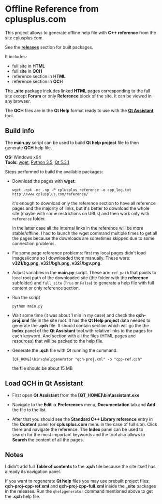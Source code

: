 
# Offline Reference from cplusplus.com 

This project allows to generate offline help file with **C++ reference** from the site cplusplus.com.

See the [**releases**](https://github.com/mortalis13/cplusplus.com-reference-offline/releases) section for built packages.

It includes:

- full site in **HTML**
- full site in **QCH**
- reference section in **HTML**
- reference section in **QCH**

The **_site** package includes linked **HTML** pages corresponding to the full site except **Forum** or only **Reference** block of the site. It can be viewed in any browser.

The **QCH** files are in the **Qt Help** format ready to use with the [**Qt Assistant**](http://doc.qt.io/qt-5/assistant-quick-guide.html) tool.

## Build info

The **main.py** script can be used to build **Qt help project** file to then generate **QCH** help file.

**OS:** Windows x64 <br>
**Tools**: [wget](http://gnuwin32.sourceforge.net/packages/wget.htm), [Python 3.5](https://www.python.org/downloads/release/python-350/), [Qt 5.3.1](https://download.qt.io/archive/qt/5.3/5.3.1/)

Steps performed to build the available packages:

- Download the pages with **wget**:

      wget -rpk -nc -np -P cplusplus_reference -o cpp_log.txt http://www.cplusplus.com/reference/

  it's enough to download only the reference section to have all reference pages and the majority of links, but it's better to download the whole site (maybe with some restrictions on URLs) and then work only with `reference` folder.
  
  In the latter case all the internal links in the reference will be more stable/offline. I had to launch the wget command multiple times to get all the pages because the downloads are sometimes skipped due to some connection problems.
  
- Fix some page reference problems: first my local pages didn't load images/icons so I downloaded them manually. These were: **v321/bg.png, v321/bgh.png, v321/bgv.png**.

- Adjust variables in the **main.py** script. These are: `ref_path` that points to local root path of the downloaded site (the folder with the **reference** subfolder) and `full_site` (`True` or `False`) to generate a help file with full content or only reference section.

- Run the script

      python main.py

- Wait some time (it was about 1 min in my case) and check the **qch-proj.xml** file in the site root. It has the **Qt Help project** data needed to generate the **.qch** file. It should contain **<keywords>** section which will go the the **Index** panel of the **Qt Assistant** tool with relative links to the pages for each keyword. And **<files>** section with all the files (HTML pages and resources) that will be packed to the help file.

- Generate the **.qch** file with Qt running the command:

      [QT_HOME]\bin\qhelpgenerator "qch-proj.xml" -o "cpp-ref.qch"

  the file should be about 15 MB

## Load **QCH** in **Qt Assistant**

- First open **Qt Assistant** from the **[QT_HOME]\bin\assistant.exe**

- Navigate to the **Edit -> Preferences** menu, **Documentation** tab and **Add** the file to the list.

- After that you should see the **Standard C++ Library reference** entry in the **Content** panel (or **cplusplus.com** menu in the case of full site). Click there and navigate the reference. The **Index** panel can be used to search for the most important keywords and the tool also allows to **Search** the content of all the pages.

## Notes

I didn't add full **Table of contents** to the **.qch** file because the site itself has already its navigation panel.

If you want to regenerate **Qt help** files you may use prebuilt project files: **qch-proj-cpp-ref.xml** and **qch-proj-cpp-full.xml** inside the **_site** packages in the releases. Run the `qhelpgenerator` command mentioned above to get the **.qch** help file.
